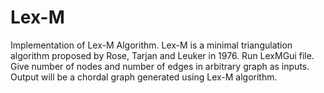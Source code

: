 # Lex-M
Implementation of Lex-M Algorithm.
Lex-M is a minimal triangulation algorithm proposed by Rose, Tarjan and Leuker in 1976. 
Run LexMGui file. 
Give number of nodes and number of edges in arbitrary graph as inputs. 
Output will be a chordal graph generated using Lex-M algorithm.
